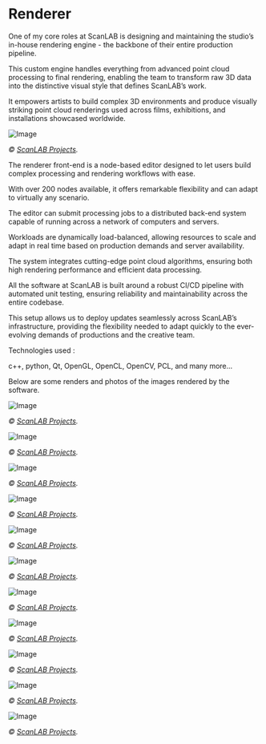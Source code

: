 # Renderer

One of my core roles at ScanLAB is designing and maintaining the studio’s in-house rendering engine - the backbone of their entire production pipeline.

This custom engine handles everything from advanced point cloud processing to final rendering, enabling the team to transform raw 3D data into the distinctive visual style that defines ScanLAB’s work.

It empowers artists to build complex 3D environments and produce visually striking point cloud renderings used across films, exhibitions, and installations showcased worldwide.

![Image](Images/ScanLAB/Renderella/Renderella_Screenshot.png)

*© [ScanLAB Projects](https://scanlabprojects.co.uk/).*

The renderer front-end is a node-based editor designed to let users build complex processing and rendering workflows with ease.

With over 200 nodes available, it offers remarkable flexibility and can adapt to virtually any scenario.

The editor can submit processing jobs to a distributed back-end system capable of running across a network of computers and servers.

Workloads are dynamically load-balanced, allowing resources to scale and adapt in real time based on production demands and server availability.

The system integrates cutting-edge point cloud algorithms, ensuring both high rendering performance and efficient data processing.

All the software at ScanLAB is built around a robust CI/CD pipeline with automated unit testing, ensuring reliability and maintainability across the entire codebase.

This setup allows us to deploy updates seamlessly across ScanLAB’s infrastructure, providing the flexibility needed to adapt quickly to the ever-evolving demands of productions and the creative team.

Technologies used : 

c++, python, Qt, OpenGL, OpenCL, OpenCV, PCL, and many more...

Below are some renders and photos of the images rendered by the software. 

![Image](Images/ScanLAB/Renderella/SHOT-05_SOANE.7mZbuel1_79MwK.webp)

*© [ScanLAB Projects](https://scanlabprojects.co.uk/).*

![Image](Images/ScanLAB/Renderella/SHOT-08_LUXOR.DXfZlDZ1_nfbR1.webp)

*© [ScanLAB Projects](https://scanlabprojects.co.uk/).*

![Image](Images/ScanLAB/Renderella/SHOT-09_SOANE.CeQZhutG_1BDkQN.webp)

*© [ScanLAB Projects](https://scanlabprojects.co.uk/).*

![Image](Images/ScanLAB/Renderella/Body_Rythms_1.DFP4vrmG_Z2mxbYq.webp)

*© [ScanLAB Projects](https://scanlabprojects.co.uk/).*

![Image](Images/ScanLAB/Renderella/Desertpulse--body4.DOKQZIfD_ZymIa0.webp)

*© [ScanLAB Projects](https://scanlabprojects.co.uk/).*

![Image](Images/ScanLAB/Renderella/Desertpulse--body6.BGxhIskx_1l6rPc.webp)

*© [ScanLAB Projects](https://scanlabprojects.co.uk/).*

![Image](Images/ScanLAB/Renderella/Desertpulse--body7.Cxb_Fezo_9UFrI.webp)

*© [ScanLAB Projects](https://scanlabprojects.co.uk/).*

![Image](Images/ScanLAB/Renderella/Desertpulse--body9.D_gNo3fs_Z2upRPl.webp)

*© [ScanLAB Projects](https://scanlabprojects.co.uk/).*

![Image](Images/ScanLAB/Renderella/framerate--body7.qpHhto4Q_Z3Sp0n.webp)

*© [ScanLAB Projects](https://scanlabprojects.co.uk/).*

![Image](Images/ScanLAB/Renderella/museum-made-digital-6.Ch7Yr7q1_ZdbXyV.webp)

*© [ScanLAB Projects](https://scanlabprojects.co.uk/).*

![Image](Images/ScanLAB/Renderella/post-lenticular-landscapes--body22.B9RLo1fv_ZPPGmY.webp)

*© [ScanLAB Projects](https://scanlabprojects.co.uk/).*
